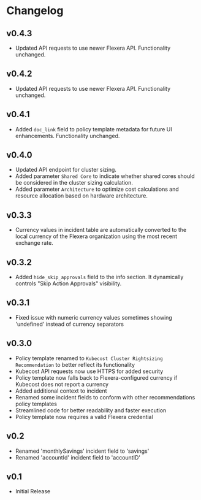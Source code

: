 # Changelog

## v0.4.3

- Updated API requests to use newer Flexera API. Functionality unchanged.

## v0.4.2

- Updated API requests to use newer Flexera API. Functionality unchanged.

## v0.4.1

- Added `doc_link` field to policy template metadata for future UI enhancements. Functionality unchanged.

## v0.4.0

- Updated API endpoint for cluster sizing.
- Added parameter `Shared Core` to indicate whether shared cores should be considered in the cluster sizing calculation.
- Added parameter `Architecture` to optimize cost calculations and resource allocation based on hardware architecture.

## v0.3.3

- Currency values in incident table are automatically converted to the local currency of the Flexera organization using the most recent exchange rate.

## v0.3.2

- Added `hide_skip_approvals` field to the info section. It dynamically controls "Skip Action Approvals" visibility.

## v0.3.1

- Fixed issue with numeric currency values sometimes showing 'undefined' instead of currency separators

## v0.3.0

- Policy template renamed to `Kubecost Cluster Rightsizing Recommendation` to better reflect its functionality
- Kubecost API requests now use HTTPS for added security
- Policy template now falls back to Flexera-configured currency if Kubecost does not report a currency
- Added additional context to incident
- Renamed some incident fields to conform with other recommendations policy templates
- Streamlined code for better readability and faster execution
- Policy template now requires a valid Flexera credential

## v0.2

- Renamed 'monthlySavings' incident field to 'savings'
- Renamed 'accountId' incident field to 'accountID'

## v0.1

- Initial Release
